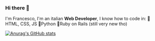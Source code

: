 ### Hi there 👋

I'm Francesco, I'm an italian **Web Developer**, I know how to code in:
📱HTML, CSS, JS
🐍Python
💎Ruby on Rails (still very new tho)

[![Anurag's GitHub stats](https://github-readme-stats.vercel.app/api?username=Franky5831)](https://github.com/anuraghazra/github-readme-stats)
